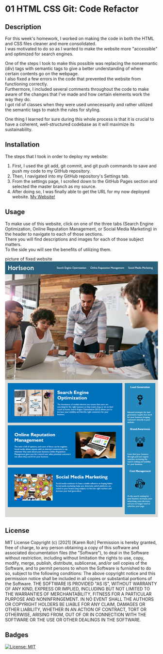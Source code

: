 # 01 HTML CSS Git: Code Refactor

## Description
For this week's homework, I worked on making the code in both the HTML and CSS files cleaner and more consolidated.  
I was motivated to do so as I wanted to make the website more "accessible" and optimized for search engines.  

One of the steps I took to make this possible was replacing the nonsemantic (div) tags with semantic tags to give a better understanding of where certain contents go on the webpage.   
I also fixed a few errors in the code that prevented the website from functioning correctly.  
Furthermore, I included several comments throughout the code to make aware of the changes that I've made and how certain elements work the way they do.  
I got rid of classes when they were used unnecessarily and rather utilized the semantic tags to match the rules for styling.  

One thing I learned for sure during this whole process is that it is crucial to have a coherent, well-structured codebase as it will maximize its sustainability. 

## Installation
The steps that I took in order to deploy my website:
  1. First, I used the git add, git commit, and git push commands to save and push my code to my GitHub repository.
  2. Then, I navigated into my GitHub repository's Settings tab.
  3. From the settings page, I scrolled down to the GitHub Pages section and selected the master branch as my source.
  4. After doing so, I was finally able to get the URL for my now deployed website. 
  [My Website!](https://kroh1031.github.io/week-01/)

## Usage
To make use of this website, click on one of the three tabs (Search Engine Optimization, Online Reputation Management, or Social Media Marketing) in the header to navigate to each of those sections.  
There you will find descriptions and images for each of those subject matters.  
To the side you will see the benefits of utilizing them.  
   
picture of fixed website ![alt text](assets/images/screenshot.png)

## License
MIT License
Copyright (c) [2021] [Karen Roh]
Permission is hereby granted, free of charge, to any person obtaining a copy
of this software and associated documentation files (the "Software"), to deal
in the Software without restriction, including without limitation the rights
to use, copy, modify, merge, publish, distribute, sublicense, and/or sell
copies of the Software, and to permit persons to whom the Software is
furnished to do so, subject to the following conditions:
The above copyright notice and this permission notice shall be included in all
copies or substantial portions of the Software.
THE SOFTWARE IS PROVIDED "AS IS", WITHOUT WARRANTY OF ANY KIND, EXPRESS OR
IMPLIED, INCLUDING BUT NOT LIMITED TO THE WARRANTIES OF MERCHANTABILITY,
FITNESS FOR A PARTICULAR PURPOSE AND NONINFRINGEMENT. IN NO EVENT SHALL THE
AUTHORS OR COPYRIGHT HOLDERS BE LIABLE FOR ANY CLAIM, DAMAGES OR OTHER
LIABILITY, WHETHER IN AN ACTION OF CONTRACT, TORT OR OTHERWISE, ARISING FROM,
OUT OF OR IN CONNECTION WITH THE SOFTWARE OR THE USE OR OTHER DEALINGS IN THE
SOFTWARE.

## Badges 
[![License: MIT](https://img.shields.io/badge/License-MIT-yellow.svg)](https://opensource.org/licenses/MIT)
